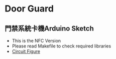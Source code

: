 # Door Guard
## 門禁系統卡機Arduino Sketch
- This is the NFC Version
- Please read Makefile to check required libraries
- [Circuit Figure](https://drive.google.com/file/d/0B0Ry_KmL1L0TN3QyLVZFYmNtOGc/view?usp=sharing)
